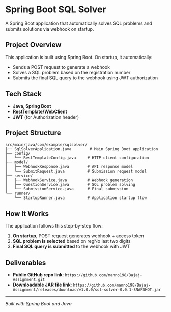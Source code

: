 # Spring Boot SQL Solver

A Spring Boot application that automatically solves SQL problems and submits solutions via webhook on startup.

## Project Overview

This application is built using Spring Boot. On startup, it automatically:

- Sends a POST request to generate a webhook
- Solves a SQL problem based on the registration number
- Submits the final SQL query to the webhook using JWT authorization

## Tech Stack

- **Java, Spring Boot**
- **RestTemplate/WebClient**
- **JWT** (for Authorization header)

## Project Structure

```
src/main/java/com/example/sqlsolver/
├── SqlSolverApplication.java        # Main Spring Boot application
├── config/
│   └── RestTemplateConfig.java     # HTTP client configuration
├── model/
│   ├── WebhookResponse.java        # API response model
│   └── SubmitRequest.java          # Submission request model
├── service/
│   ├── WebhookService.java         # Webhook generation
│   ├── QuestionService.java        # SQL problem solving
│   └── SubmissionService.java      # Final submission
└── runner/
    └── StartupRunner.java          # Application startup flow
```

## How It Works

The application follows this step-by-step flow:

1. **On startup**, POST request generates webhook + access token
2. **SQL problem is selected** based on regNo last two digits
3. **Final SQL query is submitted** to the webhook with JWT



## Deliverables

- **Public GitHub repo link**: `https://github.com/manno198/Bajaj-Assignment.git`
- **Downloadable JAR file link**: `https://github.com/manno198/Bajaj-Assignment/releases/download/v1.0.0/sql-solver-0.0.1-SNAPSHOT.jar`

---

*Built with Spring Boot and Java*
